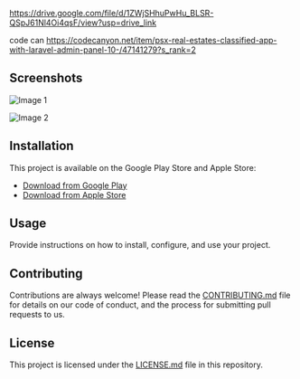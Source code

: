 https://drive.google.com/file/d/1ZWjSHhuPwHu_BLSR-QSpJ61Nl4Oi4qsF/view?usp=drive_link


code can
https://codecanyon.net/item/psx-real-estates-classified-app-with-laravel-admin-panel-10-/47141279?s_rank=2

## Screenshots

![Image 1](https://camo.envatousercontent.com/1a01563e767fd46c212b644cf6a148b31a5fba53/687474703a2f2f7777772e6c616e64696e67706167652e70616e616365612d736f66742e636f2f6c616e64696e67323032332f7073782d7265632f315f696e74726f2f31782f352e706e67)

![Image 2](https://camo.envatousercontent.com/f60a03c4c6ae3eff6475acf169b671feed8092d2/687474703a2f2f7777772e6c616e64696e67706167652e70616e616365612d736f66742e636f2f6c616e64696e67323032332f7073782d7265632f312e315f7768792f31785f312f382e706e67)

## Installation

This project is available on the Google Play Store and Apple Store:

- [Download from Google Play](https://play.google.com/store/apps/details?id=com.panaceasoft.psxrec&pli=1)
- [Download from Apple Store](https://www.products.panacea-soft.co/psx-rec-demo/login)

## Usage

Provide instructions on how to install, configure, and use your project.

## Contributing

Contributions are always welcome! Please read the [CONTRIBUTING.md](CONTRIBUTING.md) file for details on our code of conduct, and the process for submitting pull requests to us.

## License

This project is licensed under the [LICENSE.md](LICENSE.md) file in this repository.
